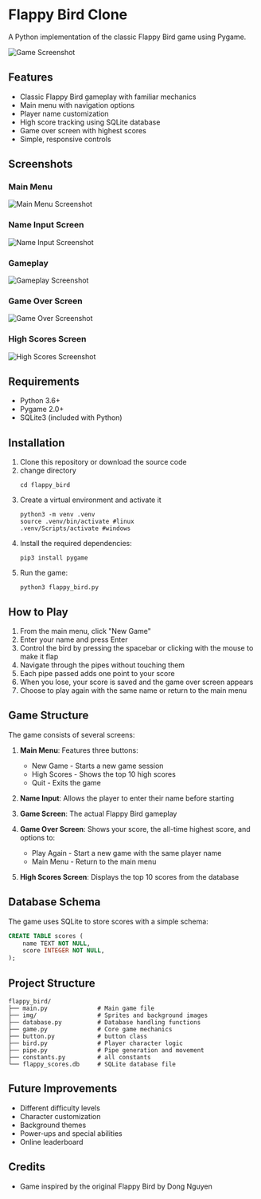 # Flappy Bird Clone

A Python implementation of the classic Flappy Bird game using Pygame.

![Game Screenshot](screenshots/playing.png)

## Features

-   Classic Flappy Bird gameplay with familiar mechanics
-   Main menu with navigation options
-   Player name customization
-   High score tracking using SQLite database
-   Game over screen with highest scores
-   Simple, responsive controls

## Screenshots

### Main Menu

![Main Menu Screenshot](screenshots/main_menu.png)

### Name Input Screen

![Name Input Screenshot](screenshots/input.png)

### Gameplay

![Gameplay Screenshot](screenshots/playing.png)

### Game Over Screen

![Game Over Screenshot](screenshots/game_over.png)

### High Scores Screen

![High Scores Screenshot](screenshots/high_scores.png)

## Requirements

-   Python 3.6+
-   Pygame 2.0+
-   SQLite3 (included with Python)

## Installation

1. Clone this repository or download the source code
2. change directory
    ```
    cd flappy_bird
    ```
3. Create a virtual environment and activate it
    ```
    python3 -m venv .venv
    source .venv/bin/activate #linux
    .venv/Scripts/activate #windows
    ```
4. Install the required dependencies:
    ```
    pip3 install pygame
    ```
5. Run the game:
    ```
    python3 flappy_bird.py
    ```

## How to Play

1. From the main menu, click "New Game"
2. Enter your name and press Enter
3. Control the bird by pressing the spacebar or clicking with the mouse to make it flap
4. Navigate through the pipes without touching them
5. Each pipe passed adds one point to your score
6. When you lose, your score is saved and the game over screen appears
7. Choose to play again with the same name or return to the main menu

## Game Structure

The game consists of several screens:

1. **Main Menu**: Features three buttons:

    - New Game - Starts a new game session
    - High Scores - Shows the top 10 high scores
    - Quit - Exits the game

2. **Name Input**: Allows the player to enter their name before starting

3. **Game Screen**: The actual Flappy Bird gameplay

4. **Game Over Screen**: Shows your score, the all-time highest score, and options to:

    - Play Again - Start a new game with the same player name
    - Main Menu - Return to the main menu

5. **High Scores Screen**: Displays the top 10 scores from the database

## Database Schema

The game uses SQLite to store scores with a simple schema:

```sql
CREATE TABLE scores (
    name TEXT NOT NULL,
    score INTEGER NOT NULL,
);
```

## Project Structure

```
flappy_bird/
├── main.py              # Main game file
├── img/                 # Sprites and background images
├── database.py          # Database handling functions
├── game.py              # Core game mechanics
├── button.py            # button class
├── bird.py              # Player character logic
├── pipe.py              # Pipe generation and movement
├── constants.py         # all constants
└── flappy_scores.db     # SQLite database file
```

## Future Improvements

-   Different difficulty levels
-   Character customization
-   Background themes
-   Power-ups and special abilities
-   Online leaderboard

## Credits

-   Game inspired by the original Flappy Bird by Dong Nguyen
